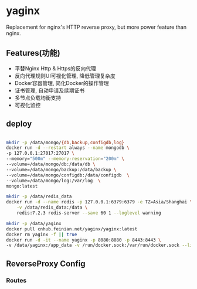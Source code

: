 # yaginx

Replacement for nginx's HTTP reverse proxy, but more power feature than nginx.

## Features(功能)

* 平替Nginx Http & Https的反向代理
* 反向代理规则UI可视化管理, 降低管理复杂度
* Docker容器管理, 简化Docker的操作管理
* 证书管理, 自动申请及续期证书
* 多节点负载均衡支持
* 可视化监控

## deploy

```bash

mkdir -p /data/mongo/{db,backup,configdb,log}
docker run -d --restart always --name mongodb \
-p 127.0.0.1:27017:27017 \
--memory="500m" --memory-reservation="200m" \
--volume=/data/mongo/db:/data/db \
--volume=/data/mongo/backup:/data/backup \
--volume=/data/mongo/configdb:/data/configdb  \
--volume=/data/mongo/log:/var/log  \
mongo:latest

mkdir -p /data/redis_data
docker run -d --name redis -p 127.0.0.1:6379:6379 -e TZ=Asia/Shanghai \
    -v /data/redis_data:/data \
    redis:7.2.3 redis-server --save 60 1 --loglevel warning 

mkdir -p /data/yaginx
docker pull cnhub.feinian.net/yaginx/yaginx:latest
docker rm yaginx -f || true
docker run -d -it --name yaginx -p 8080:8080 -p 8443:8443 \
-v /data/yaginx:/app_data -v /run/docker.sock:/var/run/docker.sock --link redis:redis hub.feinian.net/yaginx/yaginx:latest
```

## ReverseProxy Config

### Routes

```json

```
